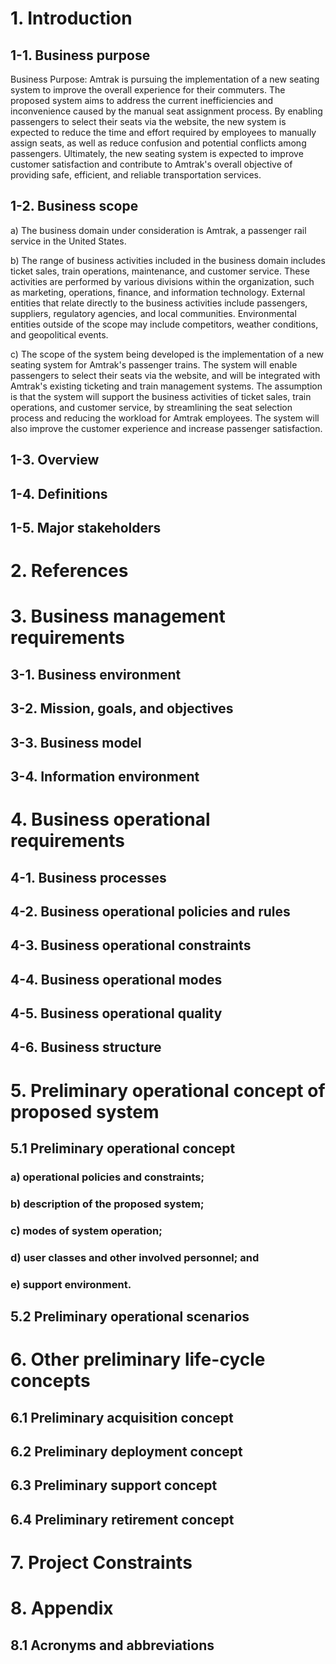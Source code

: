 # 1. Introduction
## 1-1. Business purpose
Business Purpose: Amtrak is pursuing the implementation of a new seating system to improve the overall experience for their commuters. The proposed system aims to address the current inefficiencies and inconvenience caused by the manual seat assignment process. By enabling passengers to select their seats via the website, the new system is expected to reduce the time and effort required by employees to manually assign seats, as well as reduce confusion and potential conflicts among passengers. Ultimately, the new seating system is expected to improve customer satisfaction and contribute to Amtrak's overall objective of providing safe, efficient, and reliable transportation services.
## 1-2. Business scope
a) The business domain under consideration is Amtrak, a passenger rail service in the United States.

b) The range of business activities included in the business domain includes ticket sales, train operations, maintenance, and customer service. These activities are performed by various divisions within the organization, such as marketing, operations, finance, and information technology. External entities that relate directly to the business activities include passengers, suppliers, regulatory agencies, and local communities. Environmental entities outside of the scope may include competitors, weather conditions, and geopolitical events.

c) The scope of the system being developed is the implementation of a new seating system for Amtrak's passenger trains. The system will enable passengers to select their seats via the website, and will be integrated with Amtrak's existing ticketing and train management systems. The assumption is that the system will support the business activities of ticket sales, train operations, and customer service, by streamlining the seat selection process and reducing the workload for Amtrak employees. The system will also improve the customer experience and increase passenger satisfaction.
## 1-3. Overview
## 1-4. Definitions
## 1-5. Major stakeholders
# 2. References
# 3. Business management requirements
## 3-1. Business environment
## 3-2. Mission, goals, and objectives
## 3-3. Business model
## 3-4. Information environment
# 4. Business operational requirements
## 4-1. Business processes
## 4-2. Business operational policies and rules
## 4-3. Business operational constraints
## 4-4. Business operational modes
## 4-5. Business operational quality
## 4-6. Business structure

# 5. Preliminary operational concept of proposed system

## 5.1 Preliminary operational concept

### a) operational policies and constraints;

### b) description of the proposed system;

### c) modes of system operation;

### d) user classes and other involved personnel; and

### e) support environment.

## 5.2 Preliminary operational scenarios

# 6. Other preliminary life-cycle concepts

## 6.1 Preliminary acquisition concept

## 6.2 Preliminary deployment concept

## 6.3 Preliminary support concept

## 6.4 Preliminary retirement concept

# 7. Project Constraints

# 8. Appendix

## 8.1 Acronyms and abbreviations

 
